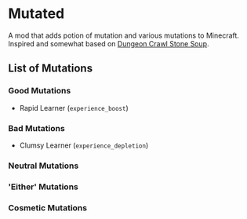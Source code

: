 # Mutated

A mod that adds potion of mutation and various mutations to Minecraft. Inspired and somewhat based on [Dungeon Crawl Stone Soup](https://crawl.develz.org/).

## List of Mutations
### Good Mutations
* Rapid Learner (`experience_boost`)
### Bad Mutations
* Clumsy Learner (`experience_depletion`) 
### Neutral Mutations
### 'Either' Mutations
### Cosmetic Mutations

